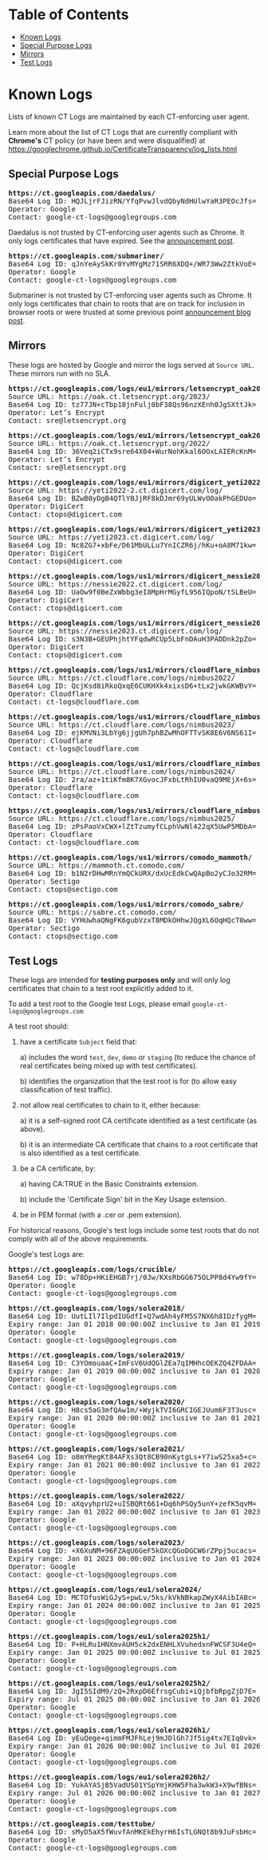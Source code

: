 # Table of Contents

 - [Known Logs](#known-logs)
 - [Special Purpose Logs](#special-purpose-logs)
 - [Mirrors](#mirrors)
 - [Test Logs](#test-logs)

# Known Logs

Lists of known CT Logs are maintained by each CT-enforcing user agent.

Learn more about the list of CT Logs that are currently compliant with
**Chrome's** CT policy (or have been and were disqualified) at
https://googlechrome.github.io/CertificateTransparency/log_lists.html

## Special Purpose Logs

<pre>
<b>https://ct.googleapis.com/daedalus/</b>
Base64 Log ID: HQJLjrFJizRN/YfqPvwJlvdQbyNdHUlwYaR3PEOcJfs=
Operator: Google
Contact: google-ct-logs@googlegroups.com
</pre>

Daedalus is not trusted by CT-enforcing user agents such as Chrome. It only logs certificates that have expired.
See the
[announcement post](https://groups.google.com/forum/#!topic/certificate-transparency/GUgWzCSN30I).

<pre>
<b>https://ct.googleapis.com/submariner/</b>
Base64 Log ID: qJnYeAySkKr0YvMYgMz71SRR6XDQ+/WR73Ww2ZtkVoE=
Operator: Google
Contact: google-ct-logs@googlegroups.com
</pre>

Submariner is not trusted by CT-enforcing user agents such as Chrome. It only logs certificates that chain to
roots that are on track for inclusion in browser roots or were trusted at some
previous point
[announcement blog post](https://security.googleblog.com/2016/03/certificate-transparency-for-untrusted.html).

## Mirrors
These logs are hosted by Google and mirror the logs served at `Source URL`.
These mirrors run with no SLA.

<pre>
<b>https://ct.googleapis.com/logs/eu1/mirrors/letsencrypt_oak2023/</b>
Source URL: https://oak.ct.letsencrypt.org/2023/
Base64 Log ID: tz77JN+cTbp18jnFulj0bF38Qs96nzXEnh0JgSXttJk=
Operator: Let’s Encrypt
Contact: sre@letsencrypt.org
</pre>

<pre>
<b>https://ct.googleapis.com/logs/eu1/mirrors/letsencrypt_oak2022/</b>
Source URL: https://oak.ct.letsencrypt.org/2022/
Base64 Log ID: 36Veq2iCTx9sre64X04+WurNohKkal6OOxLAIERcKnM=
Operator: Let’s Encrypt
Contact: sre@letsencrypt.org
</pre>

<pre>
<b>https://ct.googleapis.com/logs/eu1/mirrors/digicert_yeti2022_2/</b>
Source URL: https://yeti2022-2.ct.digicert.com/log/
Base64 Log ID: BZwB0yDgB4QTlYBJjRF8kDJmr69yULWvO0akPhGEDUo=
Operator: DigiCert
Contact: ctops@digicert.com
</pre>

<pre>
<b>https://ct.googleapis.com/logs/eu1/mirrors/digicert_yeti2023/</b>
Source URL: https://yeti2023.ct.digicert.com/log/
Base64 Log ID: Nc8ZG7+xbFe/D61MbULLu7YnICZR6j/hKu+oA8M71kw=
Operator: DigiCert
Contact: ctops@digicert.com
</pre>

<pre>
<b>https://ct.googleapis.com/logs/us1/mirrors/digicert_nessie2022/</b>
Source URL: https://nessie2022.ct.digicert.com/log/
Base64 Log ID: UaOw9f0BeZxWbbg3eI8MpHrMGyfL956IQpoN/tSLBeU=
Operator: DigiCert
Contact: ctops@digicert.com
</pre>

<pre>
<b>https://ct.googleapis.com/logs/us1/mirrors/digicert_nessie2023/</b>
Source URL: https://nessie2023.ct.digicert.com/log/
Base64 Log ID: s3N3B+GEUPhjhtYFqdwRCUp5LbFnDAuH3PADDnk2pZo=
Operator: DigiCert
Contact: ctops@digicert.com
</pre>

<pre>
<b>https://ct.googleapis.com/logs/us1/mirrors/cloudflare_nimbus2022/</b>
Source URL: https://ct.cloudflare.com/logs/nimbus2022/
Base64 Log ID: QcjKsd8iRkoQxqE6CUKHXk4xixsD6+tLx2jwkGKWBvY=
Operator: Cloudflare
Contact: ct-logs@cloudflare.com
</pre>

<pre>
<b>https://ct.googleapis.com/logs/us1/mirrors/cloudflare_nimbus2023/</b>
Source URL: https://ct.cloudflare.com/logs/nimbus2023/
Base64 Log ID: ejKMVNi3LbYg6jjgUh7phBZwMhOFTTvSK8E6V6NS61I=
Operator: Cloudflare
Contact: ct-logs@cloudflare.com
</pre>

<pre>
<b>https://ct.googleapis.com/logs/us1/mirrors/cloudflare_nimbus2024/</b>
Source URL: https://ct.cloudflare.com/logs/nimbus2024/
Base64 Log ID: 2ra/az+1tiKfm8K7XGvocJFxbLtRhIU0vaQ9MEjX+6s=
Operator: Cloudflare
Contact: ct-logs@cloudflare.com
</pre>

<pre>
<b>https://ct.googleapis.com/logs/us1/mirrors/cloudflare_nimbus2025/</b>
Source URL: https://ct.cloudflare.com/logs/nimbus2025/
Base64 Log ID: zPsPaoVxCWX+lZtTzumyfCLphVwNl422qX5UwP5MDbA=
Operator: Cloudflare
Contact: ct-logs@cloudflare.com
</pre>

<pre>
<b>https://ct.googleapis.com/logs/us1/mirrors/comodo_mammoth/</b>
Source URL: https://mammoth.ct.comodo.com/
Base64 Log ID: b1N2rDHwMRnYmQCkURX/dxUcEdkCwQApBo2yCJo32RM=
Operator: Sectigo
Contact: ctops@sectigo.com
</pre>

<pre>
<b>https://ct.googleapis.com/logs/us1/mirrors/comodo_sabre/</b>
Source URL: https://sabre.ct.comodo.com/
Base64 Log ID: VYHUwhaQNgFK6gubVzxT8MDkOHhwJQgXL6OqHQcT0ww=
Operator: Sectigo
Contact: ctops@sectigo.com
</pre>

## Test Logs

These logs are intended for **testing purposes only** and will only log
certificates that chain to a test root explicitly added to it.

To add a test root to the Google test Logs, please email
`google-ct-logs@googlegroups.com`

A test root should:

1.  have a certificate `Subject` field that:

    a) includes the word `test`, `dev`, `demo` or `staging` (to reduce the
    chance of real certificates being mixed up with test certificates).

    b) identifies the organization that the test root is for (to allow easy
    classification of test traffic).

2.  not allow real certificates to chain to it, either because:

    a) it is a self-signed root CA certificate identified as a test certificate
    (as above).

    b) it is an intermediate CA certificate that chains to a root certificate
    that is also identified as a test certificate.

3.  be a CA certificate, by:

    a) having CA:TRUE in the Basic Constraints extension.

    b) include the 'Certificate Sign' bit in the Key Usage extension.

4.  be in PEM format (with a .cer or .pem extension).

For historical reasons, Google's test logs include some test roots that do not
comply with all of the above requirements.

Google's test Logs are:

<pre>
<b>https://ct.googleapis.com/logs/crucible/</b>
Base64 Log ID: w78Dp+HKiEHGB7rj/0Jw/KXsRbGG675OLPP8d4Yw9fY=
Operator: Google
Contact: google-ct-logs@googlegroups.com
</pre>

<pre>
<b>https://ct.googleapis.com/logs/solera2018/</b>
Base64 Log ID: UutLIl7IlpdIUGdfI+Q7wdAh4yFM5S7NX6h8IDzfygM=
Expiry range: Jan 01 2018 00:00:00Z inclusive to Jan 01 2019 00:00:00Z exclusive
Operator: Google
Contact: google-ct-logs@googlegroups.com
</pre>

<pre>
<b>https://ct.googleapis.com/logs/solera2019/</b>
Base64 Log ID: C3YOmouaaC+ImFsV6UdQGlZEa7qIMHhcOEKZQ4ZFDAA=
Expiry range: Jan 01 2019 00:00:00Z inclusive to Jan 01 2020 00:00:00Z exclusive
Operator: Google
Contact: google-ct-logs@googlegroups.com
</pre>

<pre>
<b>https://ct.googleapis.com/logs/solera2020/</b>
Base64 Log ID: H8cs5aG3mfQAw1m/+WyjkTVI6GRCIGEJUum6F3T3usc=
Expiry range: Jan 01 2020 00:00:00Z inclusive to Jan 01 2021 00:00:00Z exclusive
Operator: Google
Contact: google-ct-logs@googlegroups.com
</pre>

<pre>
<b>https://ct.googleapis.com/logs/solera2021/</b>
Base64 Log ID: o8mYRegKt84AFXs3Qt8CB90nKytgLs+Y7iwS25xa5+c=
Expiry range: Jan 01 2021 00:00:00Z inclusive to Jan 01 2022 00:00:00Z exclusive
Operator: Google
Contact: google-ct-logs@googlegroups.com
</pre>

<pre>
<b>https://ct.googleapis.com/logs/solera2022/</b>
Base64 Log ID: aXqvyhprU2+uISBQRt661+Dq6hPSQy5unY+zefK5qvM=
Expiry range: Jan 01 2022 00:00:00Z inclusive to Jan 01 2023 00:00:00Z exclusive
Operator: Google
Contact: google-ct-logs@googlegroups.com
</pre>

<pre>
<b>https://ct.googleapis.com/logs/solera2023/</b>
Base64 Log ID: +X6XuNM+96FZAqU6GeF5kOXcQGoDGCW6rZPpj5ucacs=
Expiry range: Jan 01 2023 00:00:00Z inclusive to Jan 01 2024 00:00:00Z exclusive
Operator: Google
Contact: google-ct-logs@googlegroups.com
</pre>

<pre>
<b>https://ct.googleapis.com/logs/eu1/solera2024/</b>
Base64 Log ID: MCTOfusWiGJyS+pwLv/5ks/kVkNBkapZWyX4AibIABc=
Expiry range: Jan 01 2024 00:00:00Z inclusive to Jan 01 2025 00:00:00Z exclusive
Operator: Google
Contact: google-ct-logs@googlegroups.com
</pre>

<pre>
<b>https://ct.googleapis.com/logs/eu1/solera2025h1/</b>
Base64 Log ID: P+HLRu1HNXmvAUH5ck2dxENHLXVuhedxnFWCSF3U4eQ=
Expiry range: Jan 01 2025 00:00:00Z inclusive to Jul 01 2025 00:00:00Z exclusive
Operator: Google
Contact: google-ct-logs@googlegroups.com
</pre>

<pre>
<b>https://ct.googleapis.com/logs/eu1/solera2025h2/</b>
Base64 Log ID: JgI5SIdM9/zQ+2RxpD6EfrsgCubi+iQjbfbRpgZjD7E=
Expiry range: Jul 01 2025 00:00:00Z inclusive to Jan 01 2026 00:00:00Z exclusive
Operator: Google
Contact: google-ct-logs@googlegroups.com
</pre>

<pre>
<b>https://ct.googleapis.com/logs/eu1/solera2026h1/</b>
Base64 Log ID: yEuQege+qimmFMJFhLej9mJDlGh7Jf5ig4tx7EIq0vk=
Expiry range: Jan 01 2026 00:00:00Z inclusive to Jul 01 2026 00:00:00Z exclusive
Operator: Google
Contact: google-ct-logs@googlegroups.com
</pre>

<pre>
<b>https://ct.googleapis.com/logs/eu1/solera2026h2/</b>
Base64 Log ID: YukAYASjB5VadUS01YSpYmjKHW5Fha3wkW3+X9wfBNs=
Expiry range: Jul 01 2026 00:00:00Z inclusive to Jan 01 2027 00:00:00Z exclusive
Operator: Google
Contact: google-ct-logs@googlegroups.com
</pre>

<pre>
<b>https://ct.googleapis.com/testtube/</b>
Base64 Log ID: sMyD5aX5fWuvfAnMKEkEhyrH6IsTLGNQt8b9JuFsbHc=
Operator: Google
Contact: google-ct-logs@googlegroups.com
</pre>
